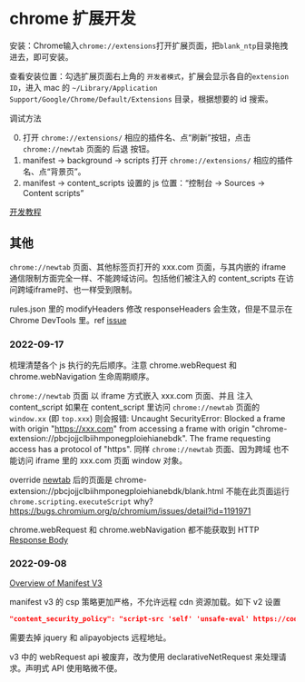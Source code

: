 # chrome 扩展开发

安装：Chrome输入`chrome://extensions`打开扩展页面，把`blank_ntp`目录拖拽进去，即可安装。

查看安装位置：勾选扩展页面右上角的 `开发者模式`，扩展会显示各自的`extension ID`，进入 mac 的
`~/Library/Application Support/Google/Chrome/Default/Extensions` 目录，根据想要的 id 搜索。

调试方法

0. 打开 `chrome://extensions/` 相应的插件名、点“刷新”按钮，点击 `chrome://newtab` 页面的 后退 按钮。
1. manifest -> background -> scripts 打开 `chrome://extensions/` 相应的插件名、点“背景页”。
2. manifest -> content_scripts 设置的 js 位置：“控制台 -> Sources -> Content scripts”

[开发教程](https://developer.chrome.com/extensions/getstarted)


## 其他

`chrome://newtab` 页面、其他标签页打开的 xxx.com 页面，与其内嵌的 iframe 通信限制方面完全一样、不能跨域访问。包括他们被注入的 content_scripts 在访问跨域iframe时、也一样受到限制。


rules.json 里的 modifyHeaders 修改 responseHeaders 会生效，但是不显示在 Chrome DevTools 里。ref [issue](https://bugs.chromium.org/p/chromium/issues/detail?id=258064)


### 2022-09-17

梳理清楚各个 js 执行的先后顺序。注意 chrome.webRequest 和 chrome.webNavigation 生命周期顺序。


`chrome://newtab` 页面 以 iframe 方式嵌入 xxx.com 页面、并且 注入 content_script 如果在 content_script 里访问 `chrome://newtab` 页面的 `window.xx` (即 `top.xxx`) 则会报错: Uncaught SecurityError: Blocked a frame with origin "https://xxx.com" from accessing a frame with origin "chrome-extension://pbcjojjclbiihmponegploiehianebdk". The frame requesting access has a protocol of "https". 同样 `chrome://newtab` 页面、因为跨域 也不能访问 iframe 里的 xxx.com 页面 window 对象。


override [newtab](https://developer.chrome.com/docs/extensions/mv3/override/) 后的页面是 chrome-extension://pbcjojjclbiihmponegploiehianebdk/blank.html 不能在此页面运行 `chrome.scripting.executeScript` why? https://bugs.chromium.org/p/chromium/issues/detail?id=1191971


chrome.webRequest 和 chrome.webNavigation 都不能获取到 HTTP [Response Body](https://stackoverflow.com/questions/18534771/chrome-extension-how-to-get-http-response-body)


### 2022-09-08

[Overview of Manifest V3](https://developer.chrome.com/docs/extensions/mv3/intro/mv3-overview/)

manifest v3 的 csp 策略更加严格，不允许远程 cdn 资源加载。如下 v2 设置

```json
"content_security_policy": "script-src 'self' 'unsafe-eval' https://code.jquery.com https://gw.alipayobjects.com; object-src 'self'",
```

需要去掉 jquery 和 alipayobjects 远程地址。

v3 中的 webRequest api 被废弃，改为使用 declarativeNetRequest 来处理请求。声明式 API 使用略微不便。

